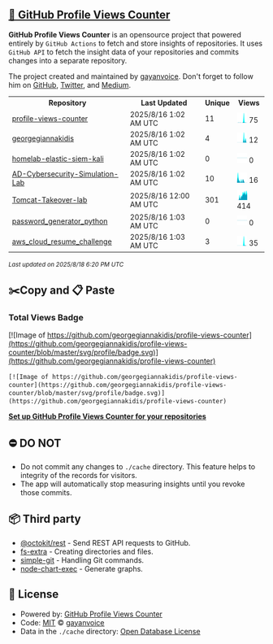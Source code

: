 ## [🚀 GitHub Profile Views Counter](https://github.com/gayanvoice/github-profile-views-counter)
**GitHub Profile Views Counter** is an opensource project that powered entirely by  `GitHub Actions` to fetch and store insights of repositories.
It uses `GitHub API` to fetch the insight data of your repositories and commits changes into a separate repository.

The project created and maintained by [gayanvoice](https://github.com/gayanvoice). Don't forget to follow him on [GitHub](https://github.com/gayanvoice), [Twitter](https://twitter.com/gayanvoice), and [Medium](https://gayanvoice.medium.com/).

<table>
	<tr>
		<th>
			Repository
		</th>
		<th>
			Last Updated
		</th>
		<th>
			Unique
		</th>
		<th>
			Views
		</th>
	</tr>
	<tr>
		<td>
			<a href="https://github.com/georgegiannakidis/profile-views-counter/tree/master/readme/869665486/year.md">
				profile-views-counter
			</a>
		</td>
		<td>
			2025/8/16 1:02 AM UTC
		</td>
		<td>
			11
		</td>
		<td>
			<img alt="Response time graph" src="https://github.com/georgegiannakidis/profile-views-counter/raw/master/graph/869665486/small/year.png" height="20"> 75
		</td>
	</tr>
	<tr>
		<td>
			<a href="https://github.com/georgegiannakidis/profile-views-counter/tree/master/readme/861363464/year.md">
				georgegiannakidis
			</a>
		</td>
		<td>
			2025/8/16 1:02 AM UTC
		</td>
		<td>
			4
		</td>
		<td>
			<img alt="Response time graph" src="https://github.com/georgegiannakidis/profile-views-counter/raw/master/graph/861363464/small/year.png" height="20"> 12
		</td>
	</tr>
	<tr>
		<td>
			<a href="https://github.com/georgegiannakidis/profile-views-counter/tree/master/readme/861915206/year.md">
				homelab-elastic-siem-kali
			</a>
		</td>
		<td>
			2025/8/16 1:02 AM UTC
		</td>
		<td>
			0
		</td>
		<td>
			<img alt="Response time graph" src="https://github.com/georgegiannakidis/profile-views-counter/raw/master/graph/861915206/small/year.png" height="20"> 0
		</td>
	</tr>
	<tr>
		<td>
			<a href="https://github.com/georgegiannakidis/profile-views-counter/tree/master/readme/861573831/year.md">
				AD-Cybersecurity-Simulation-Lab
			</a>
		</td>
		<td>
			2025/8/16 1:02 AM UTC
		</td>
		<td>
			10
		</td>
		<td>
			<img alt="Response time graph" src="https://github.com/georgegiannakidis/profile-views-counter/raw/master/graph/861573831/small/year.png" height="20"> 16
		</td>
	</tr>
	<tr>
		<td>
			<a href="https://github.com/georgegiannakidis/profile-views-counter/tree/master/readme/871687084/year.md">
				Tomcat-Takeover-lab
			</a>
		</td>
		<td>
			2025/8/16 12:00 AM UTC
		</td>
		<td>
			301
		</td>
		<td>
			<img alt="Response time graph" src="https://github.com/georgegiannakidis/profile-views-counter/raw/master/graph/871687084/small/year.png" height="20"> 414
		</td>
	</tr>
	<tr>
		<td>
			<a href="https://github.com/georgegiannakidis/profile-views-counter/tree/master/readme/933316068/year.md">
				password_generator_python
			</a>
		</td>
		<td>
			2025/8/16 1:03 AM UTC
		</td>
		<td>
			0
		</td>
		<td>
			<img alt="Response time graph" src="https://github.com/georgegiannakidis/profile-views-counter/raw/master/graph/933316068/small/year.png" height="20"> 0
		</td>
	</tr>
	<tr>
		<td>
			<a href="https://github.com/georgegiannakidis/profile-views-counter/tree/master/readme/974740830/year.md">
				aws_cloud_resume_challenge
			</a>
		</td>
		<td>
			2025/8/16 1:03 AM UTC
		</td>
		<td>
			3
		</td>
		<td>
			<img alt="Response time graph" src="https://github.com/georgegiannakidis/profile-views-counter/raw/master/graph/974740830/small/year.png" height="20"> 35
		</td>
	</tr>
</table>

<small><i>Last updated on 2025/8/18 6:20 PM UTC</i></small>

## ✂️Copy and 📋 Paste
### Total Views Badge
[![Image of https://github.com/georgegiannakidis/profile-views-counter](https://github.com/georgegiannakidis/profile-views-counter/blob/master/svg/profile/badge.svg)](https://github.com/georgegiannakidis/profile-views-counter)

```readme
[![Image of https://github.com/georgegiannakidis/profile-views-counter](https://github.com/georgegiannakidis/profile-views-counter/blob/master/svg/profile/badge.svg)](https://github.com/georgegiannakidis/profile-views-counter)
```
[**Set up GitHub Profile Views Counter for your repositories**](https://github.com/gayanvoice/github-profile-views-counter)
## ⛔ DO NOT
- Do not commit any changes to `./cache` directory. This feature helps to integrity of the records for visitors.
- The app will automatically stop measuring insights until you revoke those commits.
## 📦 Third party

- [@octokit/rest](https://www.npmjs.com/package/@octokit/rest) - Send REST API requests to GitHub.
- [fs-extra](https://www.npmjs.com/package/fs-extra) - Creating directories and files.
- [simple-git](https://www.npmjs.com/package/simple-git) - Handling Git commands.
- [node-chart-exec](https://www.npmjs.com/package/node-chart-exec) - Generate graphs.
## 📄 License
- Powered by: [GitHub Profile Views Counter](https://github.com/gayanvoice/github-profile-views-counter)
- Code: [MIT](./LICENSE) © [gayanvoice](https://github.com/gayanvoice)
- Data in the `./cache` directory: [Open Database License](https://opendatacommons.org/licenses/odbl/1-0/)